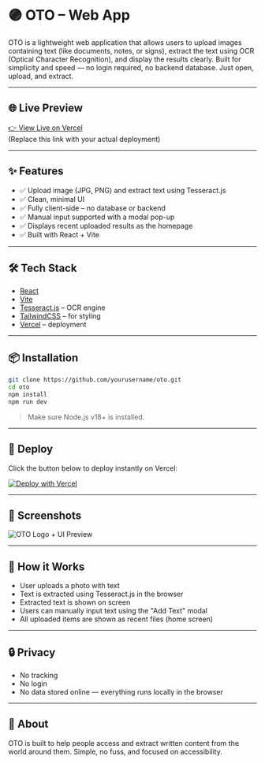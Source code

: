 # 🟣 OTO – Web App

OTO is a lightweight web application that allows users to upload images containing text (like documents, notes, or signs), extract the text using OCR (Optical Character Recognition), and display the results clearly. Built for simplicity and speed — no login required, no backend database. Just open, upload, and extract.

---

## 🌐 Live Preview

[👉 View Live on Vercel](https://oto.vercel.app)  
(Replace this link with your actual deployment)

---

## ✨ Features

- ✅ Upload image (JPG, PNG) and extract text using Tesseract.js
- ✅ Clean, minimal UI
- ✅ Fully client-side – no database or backend
- ✅ Manual input supported with a modal pop-up
- ✅ Displays recent uploaded results as the homepage
- ✅ Built with React + Vite

---

## 🛠 Tech Stack

- [React](https://react.dev/)
- [Vite](https://vitejs.dev/)
- [Tesseract.js](https://github.com/naptha/tesseract.js) – OCR engine
- [TailwindCSS](https://tailwindcss.com/) – for styling
- [Vercel](https://vercel.com/) – deployment

---

## 📦 Installation

```bash
git clone https://github.com/yourusername/oto.git
cd oto
npm install
npm run dev
````

> Make sure Node.js v18+ is installed.

---

## 🚀 Deploy

Click the button below to deploy instantly on Vercel:

[![Deploy with Vercel](https://vercel.com/button)](https://vercel.com/import/project?template=https://github.com/yourusername/oto)

---

## 📸 Screenshots

![OTO Logo + UI Preview](./assets/screenshot.png)

---

## 🧠 How it Works

* User uploads a photo with text
* Text is extracted using Tesseract.js in the browser
* Extracted text is shown on screen
* Users can manually input text using the "Add Text" modal
* All uploaded items are shown as recent files (home screen)

---

## 🔒 Privacy

* No tracking
* No login
* No data stored online — everything runs locally in the browser

---

## 💌 About

OTO is built to help people access and extract written content from the world around them. Simple, no fuss, and focused on accessibility.

```


